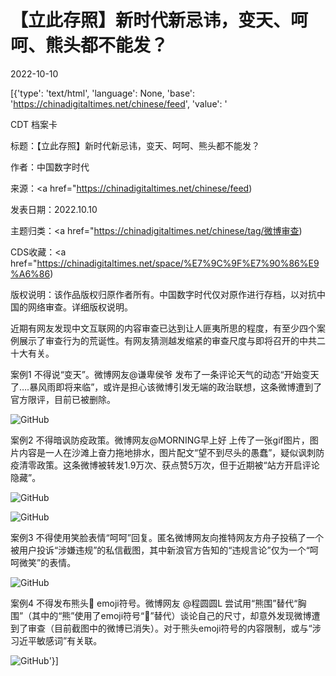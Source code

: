 # 【立此存照】新时代新忌讳，变天、呵呵、熊头都不能发？

2022-10-10

[{'type': 'text/html', 'language': None, 'base': 'https://chinadigitaltimes.net/chinese/feed', 'value': '

CDT 档案卡

标题：【立此存照】新时代新忌讳，变天、呵呵、熊头都不能发？

作者：中国数字时代

来源：<a href="https://chinadigitaltimes.net/chinese/feed)

发表日期：2022.10.10

主题归类：<a href="https://chinadigitaltimes.net/chinese/tag/微博审查)

CDS收藏：<a href="https://chinadigitaltimes.net/space/%E7%9C%9F%E7%90%86%E9%A6%86)

版权说明：该作品版权归原作者所有。中国数字时代仅对原作进行存档，以对抗中国的网络审查。详细版权说明。





近期有网友发现中文互联网的内容审查已达到让人匪夷所思的程度，有至少四个案例展示了审查行为的荒诞性。有网友猜测越发缩紧的审查尺度与即将召开的中共二十大有关。

案例1  不得说“变天”。微博网友@谦卑侯爷 发布了一条评论天气的动态“开始变天了&#8230;.暴风雨即将来临”，或许是担心该微博引发无端的政治联想，这条微博遭到了官方限评，目前已被删除。

![GitHub](https://chinadigitaltimes.net/chinese/files/2022/10/image-1665377685258.png)

案例2  不得暗讽防疫政策。微博网友@MORNING早上好 上传了一张gif图片，图片内容是一人在沙滩上奋力拖地排水，图片配文“望不到尽头的愚蠢”，疑似讽刺防疫清零政策。这条微博被转发1.9万次、获点赞5万次，但于近期被“站方开启评论隐藏”。

![GitHub](https://chinadigitaltimes.net/chinese/files/2022/10/5f270ed6gy1h5mvz10gdgg20a80a8u0y.gif)

![GitHub](https://chinadigitaltimes.net/chinese/files/2022/10/image-1665375093022.png)

案例3 不得使用笑脸表情“呵呵”回复。匿名微博网友向推特网友方舟子投稿了一个被用户投诉“涉嫌违规”的私信截图，其中新浪官方告知的“违规言论”仅为一个“呵呵微笑”的表情。

![GitHub](https://chinadigitaltimes.net/chinese/files/2022/10/image-1665379706481.png)

案例4  不得发布熊头🐻 emoji符号。微博网友 @程圆圆L 尝试用“熊围”替代“胸围”（其中的“熊”使用了emoji符号“🐻”替代）谈论自己的尺寸，却意外发现微博遭到了审查（目前截图中的微博已消失）。对于熊头emoji符号的内容限制，或与“涉习近平敏感词”有关联。

![GitHub](https://chinadigitaltimes.net/chinese/files/2022/10/image-1665380543147.png)'}]